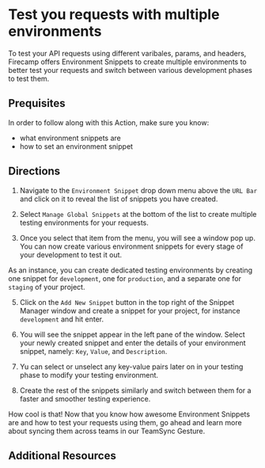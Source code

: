 # Test you requests with multiple environments

To test your API requests using different varibales, params, and headers, Firecamp offers Environment Snippets to create multiple environments to better test your requests and switch between various development phases to test them.

## Prequisites 

In order to follow along with this Action, make sure you know:
- what environment snippets are
- how to set an environment snippet 

## Directions 

1. Navigate to the `Environment Snippet` drop down menu above the `URL Bar` and click on it to reveal the list of snippets you have created. 

2. Select `Manage Global Snippets` at the bottom of the list to create multiple testing environments for your requests.

3. Once you select that item from the menu, you will see a window pop up. You can now create various environment snippets for every stage of your development to test it out. 

As an instance, you can create dedicated testing environments by creating one snippet for `development`, one for `production`, and a separate one for `staging` of your project. 

5. Click on the `Add New Snippet` button in the top right of the Snippet Manager window and create a snippet for your project, for instance `development` and hit enter.

6. You will see the snippet appear in the left pane of the window. Select your newly created snippet and enter the details of your environment snippet, namely: `Key`, `Value`, and `Description`. 

7. Yu can select or unselect any key-value pairs later on in your testing phase to modify your testing environment. 

8. Create the rest of the snippets similarly and switch between them for a faster and smoother testing experience. 

How cool is that! Now that you know how awesome Environment Snippets are and how to test your requests using them, go ahead and learn more about syncing them across teams in our TeamSync Gesture. 

## Additional Resources 


